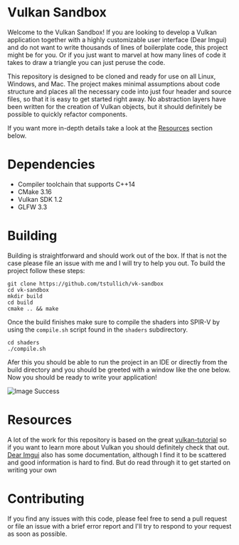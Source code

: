 # Vulkan Sandbox
Welcome to the Vulkan Sandbox! If you are looking to develop a Vulkan application
together with a highly customizable user interface (Dear Imgui) and do not want to write
thousands of lines of boilerplate code, this project might be for you. Or if you
just want to marvel at how many lines of code it takes to draw a triangle you
can just peruse the code.

This repository is designed to be cloned and ready for use on all Linux, Windows, and
Mac. The project makes minimal assumptions about code structure and places all the necessary
code into just four header and source files, so that it is easy to get started right away.
No abstraction layers have been written for the creation of Vulkan objects, but it
should definitely be possible to quickly refactor components.

If you want more in-depth details take a look at the [Resources](#resources) section below.

# Dependencies
* Compiler toolchain that supports C++14
* CMake 3.16
* Vulkan SDK 1.2
* GLFW 3.3

# Building
Building is straightforward and should work out of the box. If that is not the case please
file an issue with me and I will try to help you out. To build the project follow these
steps:

```
git clone https://github.com/tstullich/vk-sandbox
cd vk-sandbox
mkdir build
cd build
cmake .. && make
```

Once the build finishes make sure to compile the shaders into SPIR-V by using the
`compile.sh` script found in the `shaders` subdirectory.

```
cd shaders
./compile.sh
```

Afer this you should be able to run the project in an IDE or directly from the build directory
and you should be greeted with a window like the one below. Now you should be ready to write your application!

![Image Success](https://i.imgur.com/Nor3VDg.png)

# Resources
A lot of the work for this repository is based on the great [vulkan-tutorial](https://vulkan-tutorial.com)
so if you want to learn more about Vulkan you should definitely check that out.
[Dear Imgui](https://github.com/ocornut/imgui) also has some documentation, although I find it
to be scattered and good information is hard to find. But do read through it to get started on writing
your own

# Contributing
If you find any issues with this code, please feel free to send a pull request or file an issue with a brief error report
and I'll try to respond to your request as soon as possible.
